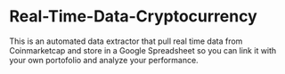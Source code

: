 # Real-Time-Data-Cryptocurrency
This is an automated data extractor that pull real time data from Coinmarketcap and store in a Google Spreadsheet so you can link it with your own portofolio and analyze your performance.
